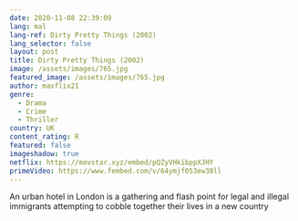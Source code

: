 ```yaml
---
date: 2020-11-08 22:39:09
lang: mal
lang-ref: Dirty Pretty Things (2002)
lang_selector: false
layout: post
title: Dirty Pretty Things (2002)
image: /assets/images/765.jpg
featured_image: /assets/images/765.jpg
author: maxflix21
genre:
  - Drama
  - Crime
  - Thriller
country: UK
content_rating: R
featured: false
imageshadow: true
netflix: https://movstar.xyz/embed/pQZyVHkibppXJHY
primeVideo: https://www.fembed.com/v/64ymjf053ew38ll
---
```

An urban hotel in London is a gathering and flash point for legal and illegal immigrants attempting to cobble together their lives in a new country